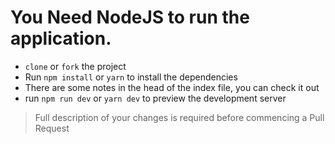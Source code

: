 # You Need NodeJS to run the application.

- ``clone`` or ``fork`` the project
- Run ``npm install`` or  ``yarn`` to install the dependencies
- There are some notes in the head of the index file, you can check it out
- run ``npm run dev`` or ``yarn dev`` to preview the development server

> Full description of your changes is required before commencing a Pull Request